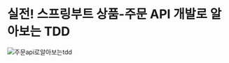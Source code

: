 # 실전! 스프링부트 상품-주문 API 개발로 알아보는 TDD
![주문api로알아보는tdd](https://github.com/TonyKim9401/product-order-service-tdd/assets/87371627/2c93687e-7cc5-469d-ae74-292f1c8f4aee)

